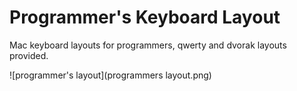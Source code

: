 # Programmer's Keyboard Layout

Mac keyboard layouts for programmers, qwerty and dvorak layouts provided.

![programmer's layout](programmers layout.png)
